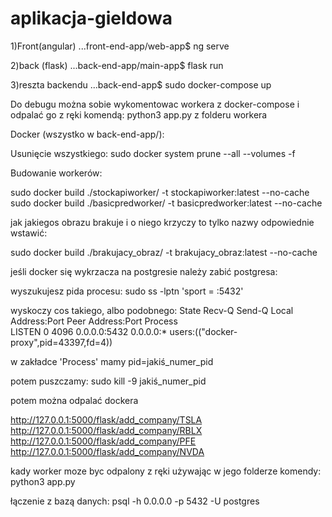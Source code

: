 # aplikacja-gieldowa

1)Front(angular) ...front-end-app/web-app$ ng serve

2)back (flask) ...back-end-app/main-app$ flask run

3)reszta backendu ...back-end-app$ sudo docker-compose up

Do debugu można sobie wykomentowac workera z docker-compose i odpalać go z ręki komendą:
python3 app.py
z folderu workera


Docker (wszystko w back-end-app/):

Usunięcie wszystkiego:
sudo docker system prune --all --volumes -f

Budowanie workerów:

sudo docker build ./stockapiworker/ -t stockapiworker:latest --no-cache
sudo docker build ./basicpredworker/ -t basicpredworker:latest --no-cache

jak jakiegos obrazu brakuje i o niego krzyczy to tylko nazwy odpowiednie wstawić:

sudo docker build ./brakujacy_obraz/ -t brakujacy_obraz:latest --no-cache


jeśli docker się wykrzacza na postgresie należy zabić postgresa:

wyszukujesz pida procesu:
sudo ss -lptn 'sport = :5432'

wyskoczy cos takiego, albo podobnego:
State        Recv-Q       Send-Q             Local Address:Port              Peer Address:Port       Process                                        
LISTEN       0            4096                     0.0.0.0:5432                   0.0.0.0:*           users:(("docker-proxy",pid=43397,fd=4))

w zakładce 'Process' mamy pid=jakiś_numer_pid

potem puszczamy:
sudo kill -9 jakiś_numer_pid

potem można odpalać dockera

http://127.0.0.1:5000/flask/add_company/TSLA
http://127.0.0.1:5000/flask/add_company/RBLX
http://127.0.0.1:5000/flask/add_company/PFE
http://127.0.0.1:5000/flask/add_company/NVDA


kady worker moze byc odpalony z ręki używając w jego folderze komendy:
python3 app.py


łączenie z bazą danych:
psql -h 0.0.0.0 -p 5432 -U postgres
